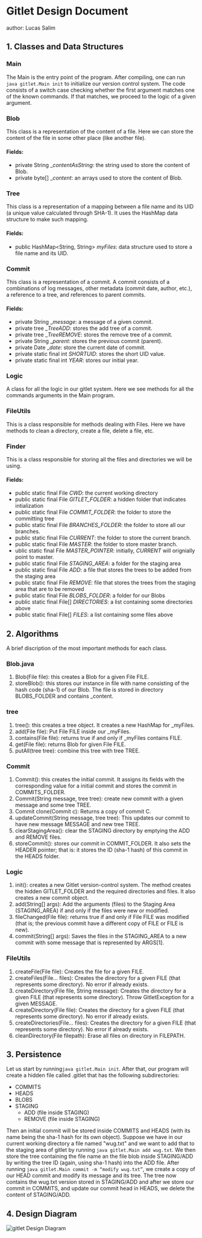# Gitlet Design Document
author: Lucas Salim

## 1. Classes and Data Structures

### Main
The Main is the entry point of the program. After compiling, one can run
`java gitlet.Main init` to initialize our version control system. The code
consists of a switch case checking whether the first argument matches one of
the known commands. If that matches, we proceed to the logic of a given argument.

### Blob
This class is a representation of the content of a file. Here we can store the content
of the file in some other place (like another file). 

#### Fields:
* private String __contentAsString_: the string used to store the content of Blob.
* private byte[] __content_: an arrays used to store the content of Blob.

### Tree
This class is a representation of a mapping between a file name and its UID (a unique
value calculated through SHA-1). It uses the HashMap data structure to make such mapping. 

#### Fields:
* public HashMap<String, String> _myFiles_: data structure used to store a file name and its UID.

### Commit
This class is a representation of a commit. A commit consists of a combinations of 
log messages, other metadata (commit date, author, etc.), a reference to a tree, 
and references to parent commits.

#### Fields:
  * private String __message_: a message of a given commit. 
  * private tree __TreeADD_: stores the add tree of a commit.
  * private tree __TreeREMOVE_: stores the remove tree of a commit.
  * private String __parent_: stores the previous commit (parent).
  * private Date __date_: store the current date of commit.
  * private static final int _SHORTUID_: stores the short UID value.
  * private static final int _YEAR_: stores our initial year.


### Logic
A class for all the logic in our gitlet system. Here we see methods 
for all the commands arguments in the Main program.

### FileUtils
This is a class responsible for methods dealing with Files. Here we have methods to 
clean a directory, create a file, delete a file, etc.

### Finder
This is a class responsible for storing all the files and directories we will be using.

#### Fields:
* public static final File _CWD_: the current working directory
* public static final File _GITLET_FOLDER_: a hidden folder that indicates intialization
* public static final File _COMMIT_FOLDER_: the folder to store the committing tree
* public static final File _BRANCHES_FOLDER_: the folder to store all our branches.
* public static final File _CURRENT_: the folder to store the current branch.
* public static final File _MASTER_: the folder to store master branch.
* ublic static final File _MASTER_POINTER_: initially, _CURRENT_ will orignially point to master.
* public static final File _STAGING_AREA_: a folder for the staging area
* public static final File _ADD_: a file that stores the trees to be added from the staging area 
* public static final File _REMOVE_:  file that stores the trees from the staging area that are to be removed
* public static final File _BLOBS_FOLDER_: a folder for our Blobs
* public static final File[] _DIRECTORIES_: a list containing some directories above
* public static final File[] _FILES_: a list containing some files above


## 2. Algorithms
A brief discription of the most important methods for each class.

### Blob.java
1. Blob(File file): this creates a Blob for a given File FILE. 
2. storeBlob(): this stores our instance in file with name consisting of the hash code (sha-1) of our Blob. The file is stored in directory BLOBS_FOLDER and contains _content.

### tree
1. tree(): this creates a tree object. It creates a new HashMap for _myFiles.
2. add(File file): Put File FILE inside our _myFiles.
3. contains(File file): returns true if and only if _myFiles contains FILE.
4. get(File file): returns Blob for given File FILE.
5. putAll(tree tree): combine this tree with tree TREE. 


### Commit
1. Commit(): this creates the initial commit. It assigns its fields with the corresponding value for a initial commit and stores the commit in COMMITS_FOLDER.
2. Commit(String message, tree tree): create new commit with a given message and some tree TREE. 
3. Commit clone(Commit c): Returns a copy of commit C. 
4. updateCommit(String message, tree tree): This updates our commit to have new message MESSAGE and new tree TREE. 
5. clearStagingArea(): clear the STAGING directory by emptying the ADD and REMOVE files. 
6. storeCommit(): stores our commit in COMMIT_FOLDER. It also sets the HEADER pointer; that is: it stores the ID (sha-1 hash) of this commit in the HEADS folder.

### Logic
1. init(): creates a new Gitlet version-control system. The method creates the hidden GITLET_FOLDER and the required directories and files. It also creates a new commit object. 
2. add(String[] args): Add the arguments (files) to the Staging Area (STAGING_AREA) if and only if the files were new or modified.
3. fileChanged(File file): returns true if and only if File FILE was modified (that is; the previous commit have a different copy of FILE or FILE is new).
4. commit(String[] args): Saves the files in the STAGING_AREA to a new commit with some message that is represented by ARGS[1]. 

### FileUtils
1. createFile(File file): Creates the file for a given FILE.
2. createFiles(File... files): Creates the directory for a given FILE (that represents some directory). No error if already exists.
3. createDirectory(File file, String message): Creates the directory for a given FILE (that represents some directory). Throw GitletException for a given MESSAGE.
4. createDirectory(File file): Creates the directory for a given FILE (that represents some directory). No error if already exists.
5. createDirectories(File... files): Creates the directory for a given FILE (that represents some directory). No error if already exists.
6. cleanDirectory(File filepath): Erase all files on directory in FILEPATH.


## 3. Persistence
Let us start by running`java gitlet.Main init`. After that, our program will create a hidden file called .gitlet that has the following subdirectories:
* COMMITS
* HEADS
* BLOBS
* STAGING
  * ADD (file inside STAGING)
  * REMOVE (file inside STAGING)
  
Then an initial commit will be stored inside COMMITS and HEADS (with its name being the sha-1 hash for its own object).
Suppose we have in our current working directory a file named "wug.txt" and we want to add that to the staging area of gitlet by running
`java gitlet.Main add wug.txt`. We then store the tree containing the file name an the 
file blob inside STAGING/ADD by writing the tree ID (again, using sha-1 hash) into the ADD file. 
After running `java gitlet.Main commit -m “modify wug.txt”`, we create a copy of our HEAD commit and modify its message
and its tree. The tree now contains the wug.txt version stored in STAGING/ADD and after we store our commit in 
COMMITS, and update our commit head in HEADS, we delete the content of STAGING/ADD.



## 4. Design Diagram

![gitlet Design Diagram](design-diagram.png)

